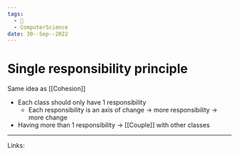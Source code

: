 ```yaml
---
tags:
  - 🌱
  - ComputerScience 
date: 30--Sep--2022
---
```


# Single responsibility principle

Same idea as [[Cohesion]]

- Each class should only have 1 responsibility
    - Each responsibility is an axis of change → more responsibility → more change
- Having more than 1 responsibility → [[Couple]] with other classes

---
Links: 